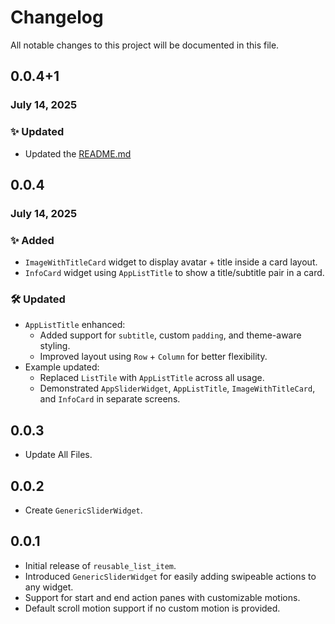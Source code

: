 # Changelog

All notable changes to this project will be documented in this file.

## 0.0.4+1

### July 14, 2025

### ✨ Updated
- Updated the [README.md](README.md)


## 0.0.4 

### July 14, 2025

### ✨ Added
- `ImageWithTitleCard` widget to display avatar + title inside a card layout.
- `InfoCard` widget using `AppListTitle` to show a title/subtitle pair in a card.

### 🛠 Updated
- `AppListTitle` enhanced:
    - Added support for `subtitle`, custom `padding`, and theme-aware styling.
    - Improved layout using `Row` + `Column` for better flexibility.
- Example updated:
    - Replaced `ListTile` with `AppListTitle` across all usage.
    - Demonstrated `AppSliderWidget`, `AppListTitle`, `ImageWithTitleCard`, and `InfoCard` in separate screens.



## 0.0.3
- Update All Files.

## 0.0.2
- Create `GenericSliderWidget`.

## 0.0.1
- Initial release of `reusable_list_item`.
- Introduced `GenericSliderWidget` for easily adding swipeable actions to any widget.
- Support for start and end action panes with customizable motions.
- Default scroll motion support if no custom motion is provided.
